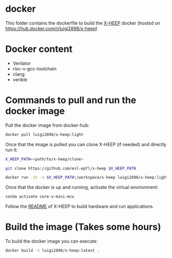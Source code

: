 # docker
This folder contains the dockerfile to build the [X-HEEP](https://github.com/esl-epfl/x-heep) docker (hosted on https://hub.docker.com/r/luigi2898/x-heep)

# Docker content

- Verilator
- risc-v-gcc-toolchain
- clang
- verible


# Commands to pull and run the docker image

Pull the docker image from docker-hub:

```bash
docker pull luigi2898/x-heep:light
```

Once that the image is pulled you can clone X-HEEP (if needed) and directly run it:

```bash
X_HEEP_PATH=<path/to/x-heep/clone>

git clone https://github.com/esl-epfl/x-heep $X_HEEP_PATH

docker run -it -v $X_HEEP_PATH:/workspace/x-heep luigi2898/x-heep:light
```

Once that the docker is up and running, activate the virtual environment:

```bash
conda activate core-v-mini-mcu
```

Follow the [README](https://github.com/esl-epfl/x-heep) of X-HEEP to build hardware and run applications.

# Build the image (Takes some hours)

To build the docker image you can execute:

```bash
docker build -t luigi2898/x-heep:latest .
```


